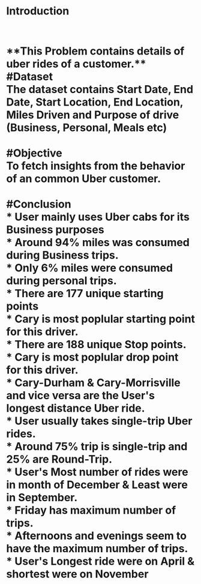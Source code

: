 <h1>Introduction<h1>
<br>**This Problem contains details of uber rides of a customer.**

<br>
#Dataset
<br>The dataset contains Start Date, End Date, Start Location, End Location, Miles Driven and Purpose of drive (Business, Personal, Meals etc)
<br>

<br>
#Objective
<br>To fetch insights from the behavior of an common Uber customer.
<br>

<br>
#Conclusion
<br>
* User mainly uses Uber cabs for its Business purposes<br>
* Around 94% miles was consumed during Business trips.<br>
* Only 6% miles were consumed during personal trips.<br>
* There are 177 unique starting points<br>
* Cary is most poplular starting point for this driver.<br>
* There are 188 unique Stop points.<br>
* Cary is most poplular drop point for this driver.<br>
* Cary-Durham & Cary-Morrisville and vice versa are the User's longest distance Uber ride.<br>
* User usually takes single-trip Uber rides.<br>
* Around 75% trip is single-trip and 25% are Round-Trip.<br>
* User's Most number of rides were in month of December & Least were in September.<br>
* Friday has maximum number of trips.<br>
* Afternoons and evenings seem to have the maximum number of trips.<br>
* User's Longest ride were on April & shortest were on November<br>
